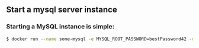 ## Start a mysql server instance

### Starting a MySQL instance is simple:

```bash
$ docker run --name some-mysql -e MYSQL_ROOT_PASSWORD=bestPassword42 -d mysql:8.0
```
